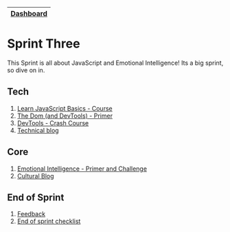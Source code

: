 [Dashboard](../README.md)|
---|

# Sprint Three 

This Sprint is all about JavaScript and Emotional Intelligence! Its a big sprint, so dive on in. 

## Tech

1. [Learn JavaScript Basics - Course](js-learn-basics-course.md)    
2. [The Dom (and DevTools) - Primer](js-dom-primer.md)  
3. [DevTools - Crash Course](js-devtools-tutorial.md)  
4. [Technical blog](blog-sprint3-technical.md)   


## Core 
1. [Emotional Intelligence - Primer and Challenge](core-eq.md)    
2. [Cultural Blog](core-blog-eq.md)   
  

## End of Sprint 
1. [Feedback](../resources/feedback.md)  
2. [End of sprint checklist](end-of-sprint-3-checklist.md)


